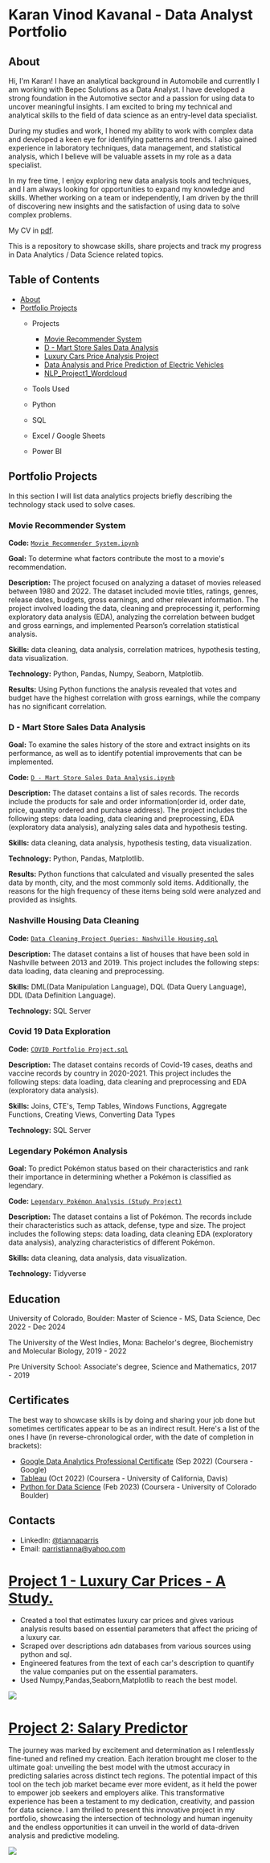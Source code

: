# Karan Vinod Kavanal - Data Analyst Portfolio
## About
Hi, I'm Karan! I have an analytical background in Automobile and currentlly I am working with Bepec Solutions as a Data Analyst. I have developed a strong foundation in the Automotive sector and a passion for using data to uncover meaningful insights. I am excited to bring my technical and analytical skills to the field of data science as an entry-level data specialist. 

During my studies and work, I honed my ability to work with complex data and developed a keen eye for identifying patterns and trends. I also gained experience in laboratory techniques, data management, and statistical analysis, which I believe will be valuable assets in my role as a data specialist.

In my free time, I enjoy exploring new data analysis tools and techniques, and I am always looking for opportunities to expand my knowledge and skills. Whether working on a team or independently, I am driven by the thrill of discovering new insights and the satisfaction of using data to solve complex problems.

My CV in [pdf](https://github.com/kavanalkaran/Karan_Portfolio/blob/main/KaranKavanal_Resume.pdf).

This is a repository to showcase skills, share projects and track my progress in Data Analytics / Data Science related topics.

## Table of Contents
- [About](https://github.com/kavanalkaran/Karan_Portfolio/blob/main/README.md#about)
- [Portfolio Projects](https://github.com/kavanalkaran/Data_Science_Portfolio_Projects)
  - Projects
    - [Movie Recommender System](https://github.com/kavanalkaran/Data_Science_Portfolio_Projects/blob/main/Movie%20Recommender%20System%20Project.ipynb)
    - [D - Mart Store Sales Data Analysis](https://github.com/kavanalkaran/Data_Science_Portfolio_Projects/blob/main/Movie%20Recommender%20System%20Project.ipynb)
    - [Luxury Cars Price Analysis Project](https://github.com/kavanalkaran/Data_Science_Portfolio_Projects/blob/main/Luxury%20Cars%20Price%20Analysis%20Project.ipynb)
    - [Data Analysis and Price Prediction of Electric Vehicles](https://github.com/kavanalkaran/Data_Science_Portfolio_Projects/blob/main/Data%20Analysis%20and%20Price%20Prediction%20of%20Electric%20Vehicles.ipynb)
    - [NLP_Project1_Wordcloud](https://github.com/kavanalkaran/Data_Science_Portfolio_Projects/blob/main/NLP_Project1_Wordcloud.ipynb)
   

  - Tools Used
  - Python
  - SQL
  - Excel / Google Sheets
  - Power BI

## Portfolio Projects
In this section I will list data analytics projects briefly describing the technology stack used to solve cases.

### Movie Recommender System
**Code:** [`Movie Recommender System.ipynb`](https://github.com/kavanalkaran/Data_Science_Portfolio_Projects/blob/main/Movie%20Recommender%20System%20Project.ipynb)

**Goal:** To determine what factors contribute the most to a movie's recommendation.

**Description:** The project focused on analyzing a dataset of movies released between 1980 and 2022. The dataset included movie titles, ratings, genres, release dates, budgets, gross earnings, and other relevant information. The project involved loading the data, cleaning and preprocessing it, performing exploratory data analysis (EDA), analyzing the correlation between budget and gross earnings, and implemented Pearson’s correlation statistical analysis.

**Skills:** data cleaning, data analysis, correlation matrices, hypothesis testing, data visualization.

**Technology:** Python, Pandas, Numpy, Seaborn, Matplotlib.

**Results:** Using Python functions the analysis revealed that votes and budget have the highest correlation with gross earnings, while the company has no significant correlation.

### D - Mart Store Sales Data Analysis

**Goal:** To examine the sales history of the store and extract insights on its performance, as well as to identify potential improvements that can be implemented.

**Code:** [`D - Mart Store Sales Data Analysis.ipynb`](https://github.com/kavanalkaran/Data_Science_Portfolio_Projects/blob/main/Movie%20Recommender%20System%20Project.ipynb)

**Description:** The dataset contains a list of sales records.  The records include the products for sale and order information(order id, order date, price, quantity ordered and purchase address). The project includes the following steps: data loading, data cleaning and preprocessing, EDA (exploratory data analysis), analyzing sales data and hypothesis testing.

**Skills:** data cleaning, data analysis, hypothesis testing, data visualization.

**Technology:** Python, Pandas, Matplotlib.

**Results:** Python functions that calculated and visually presented the sales data by month, city, and the most commonly sold items. Additionally, the reasons for the high frequency of these items being sold were analyzed and provided as insights.



### Nashville Housing Data Cleaning
**Code:** [`Data Cleaning Project Queries: Nashville Housing.sql`](https://github.com/tiannaparris/PortfolioProjects/blob/main/Data%20Cleaning%20Project%20Queries:%20Nashville%20Housing.sql)

**Description:** The dataset contains a list of houses that have been sold in Nashville between 2013 and 2019. This project includes the following steps: data loading, data cleaning and preprocessing.


**Skills:** DML(Data Manipulation Language), DQL (Data Query Language), DDL (Data Definition Language).

**Technology:** SQL Server


### Covid 19 Data Exploration
**Code:** [`COVID Portfolio Project.sql`](https://github.com/tiannaparris/PortfolioProjects/blob/main/COVID%20Portfolio%20Project.sql)

**Description:** The dataset contains records of Covid-19 cases, deaths and vaccine records by country in 2020-2021. This project includes the following steps: data loading, data cleaning and preprocessing and EDA (exploratory data analysis).

**Skills:** Joins, CTE's, Temp Tables, Windows Functions, Aggregate Functions, Creating Views, Converting Data Types

**Technology:** SQL Server



### Legendary Pokémon Analysis

**Goal:** To predict Pokémon status based on their characteristics and rank their importance in determining whether a Pokémon is classified as legendary.

**Code:** [`Legendary Pokémon Analysis (Study Project)`](https://github.com/tiannaparris/PortfolioProjects/blob/main/Legendary%20Pok%C3%A9mon%20Analysis.ipynb)

**Description:** The dataset contains a list of  Pokémon.  The records include their characteristics such as attack, defense, type and size. The project includes the following steps: data loading, data cleaning EDA (exploratory data analysis), analyzing characteristics of different Pokémon.

**Skills:** data cleaning, data analysis, data visualization.

**Technology:** Tidyverse 





## Education
University of Colorado, Boulder: 
Master of Science - MS, Data Science,
Dec 2022 - Dec 2024

The University of the West Indies, Mona:
Bachelor's degree, Biochemistry and Molecular Biology,
2019 - 2022

Pre University School:
Associate's degree, Science and Mathematics,
2017 - 2019

## Certificates
The best way to showcase skills is by doing and sharing your job done but sometimes certificates appear to be as an indirect result. Here's a list of the ones I have (in reverse-chronological order, with the date of completion in brackets):
- [Google Data Analytics Professional Certificate](https://www.coursera.org/account/accomplishments/professional-cert/LRQ498UKBBSJ?utm_source=link&utm_medium=certificate&utm_content=cert_image&utm_campaign=sharing_cta&utm_product=prof) (Sep 2022) (Coursera - Google)
- [Tableau](https://www.coursera.org/account/accomplishments/verify/62LME4DV8CUV) (Oct 2022) (Coursera - University of California, Davis)
- [Python for Data Science](https://coursera.org/share/a16ecd3de61dd794199c452586cba90c) (Feb 2023) (Coursera - University of Colorado Boulder)

## Contacts
- LinkedIn: [@tiannaparris](https://www.linkedin.com/in/tianna-parris-9b6823176/)
- Email: parristianna@yahoo.com

# [Project 1 - Luxury Car Prices - A Study.](https://github.com/PlayingNumbers/ds_salary_proj)
* Created a tool that estimates luxury car prices and gives various analysis results based on essential parameters that affect the pricing of a luxury car.
* Scraped over descriptions adn databases from various sources using python and sql.
* Engineered features from the text of each car's description to quantify the value companies put on the essential paramaters.
* Used Numpy,Pandas,Seaborn,Matplotlib to reach the best model. 

![](/images/Salary-Study-Graphs-09.jpg)

# [Project 2: Salary Predictor](https://github.com/PlayingNumbers/ball_image_classifier)
The journey was marked by excitement and determination as I relentlessly fine-tuned and refined my creation. Each iteration brought me closer to the ultimate goal: unveiling the best model with the utmost accuracy in predicting salaries across distinct tech regions. The potential impact of this tool on the tech job market became ever more evident, as it held the power to empower job seekers and employers alike. This transformative experience has been a testament to my dedication, creativity, and passion for data science. I am thrilled to present this innovative project in my portfolio, showcasing the intersection of technology and human ingenuity and the endless opportunities it can unveil in the world of data-driven analysis and predictive modeling.

![](/images/locations.png)
